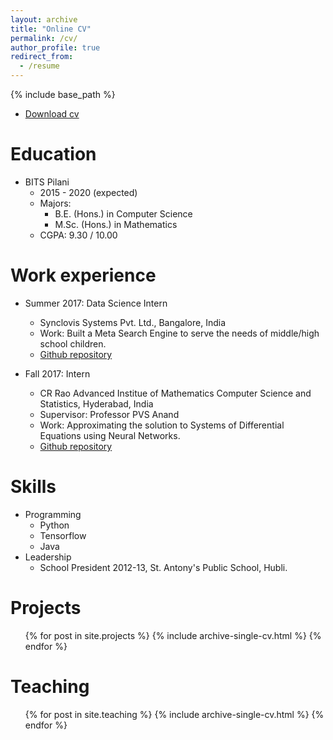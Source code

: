 ```yaml
---
layout: archive
title: "Online CV"
permalink: /cv/
author_profile: true
redirect_from:
  - /resume
---
```


{% include base_path %}

* <a href="https://drive.google.com/file/d/1ulRiYcGrIk_I4UJvb70mbT-A5t-dtOqk/view"> Download cv </a>

Education
======
* BITS Pilani
    * 2015 - 2020 (expected)
    * Majors:
      * B.E. (Hons.) in Computer Science 
      * M.Sc. (Hons.) in Mathematics 
    * CGPA: 9.30 / 10.00

Work experience
======
* Summer 2017: Data Science Intern
  * Synclovis Systems Pvt. Ltd., Bangalore, India
  * Work: Built a Meta Search Engine to serve the needs of middle/high school children.  
  * <a href="https://github.com/sudeepkatakol/MetaSearchEngine"> Github repository </a>
  
* Fall 2017: Intern
  * CR Rao Advanced Institue of Mathematics Computer Science and Statistics, Hyderabad, India
  * Supervisor: Professor PVS Anand
  * Work: Approximating the solution to Systems of Differential Equations using Neural Networks.  
  * <a href="https://github.com/sudeepkatakol/DifferentialEquationsUsingANN"> Github repository </a> 
  
Skills
======
* Programming
  * Python
  * Tensorflow
  * Java
* Leadership
  * School President 2012-13, St. Antony's Public School, Hubli.

Projects
======
  <ul>{% for post in site.projects %}
    {% include archive-single-cv.html %}
  {% endfor %}</ul>
  
  
Teaching
======
  <ul>{% for post in site.teaching %}
    {% include archive-single-cv.html %}
  {% endfor %}</ul>
  
